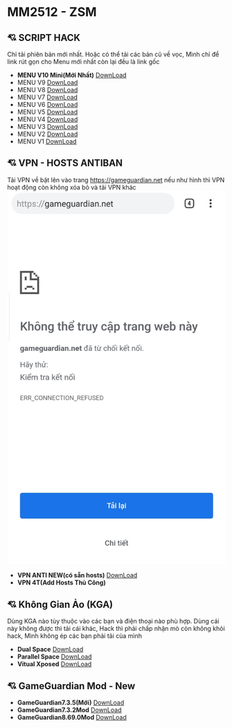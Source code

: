 # MM2512 - ZSM
## :cupid: SCRIPT HACK
Chỉ tải phiên bản mới nhất. Hoặc có thể tải các bản cũ về vọc, Mình chỉ để link rút gọn cho Menu mới nhất còn lại đều là link gốc
- **MENU V10 Mini(Mới Nhất)** [DownLoad](https://share4you.pro/sSg2S2Ra)
- MENU V9 [DownLoad](https://drive.google.com/file/d/1KP715YsSQCQ-KyuNs5xearDmp9aBmBxu/view?usp=drivesdk)
- MENU V8 [DownLoad](https://drive.google.com/file/d/1eKZofv5uS25DlUzSWlUbh3wZJL1twkQD/view?usp=drivesdk)
- MENU V7 [DownLoad](https://drive.google.com/file/d/17yH1A68aN4C0UM3XBG2F28tYCzudl4K4/view?usp=drivesdk)
- MENU V6 [DownLoad](https://drive.google.com/file/d/1oeGGIPYTj3c2PTzUBXNpT_7L00PSlACD/view?usp=drivesdk)
- MENU V5 [DownLoad](https://drive.google.com/file/d/10c_G1K_fovuEsPIJeHm2wHISDrvU2Su6/view?usp=drivesdk)
- MENU V4 [DownLoad](https://drive.google.com/file/d/1zGU09j2ZfIldvkkZGXdrm1NBDML3xUHc/view?usp=drivesdk)
- MENU V3 [DownLoad](https://drive.google.com/file/d/1ZzD9Xul-knq62TGjW_UIndht571APMnL/view?usp=drivesdk)
- MENU V2 [DownLoad](https://drive.google.com/file/d/18ruZv_zOmeEf59EkC2xsrY-T5Mau3R2L/view?usp=drivesdk)
- MENU V1 [DownLoad](https://drive.google.com/file/d/1p1IXXmYtrX0g2gQ-ov8QV8lSfq6MPRNx/view?usp=drivesdk)

## :cupid: VPN - HOSTS ANTIBAN
Tải VPN về bật lên vào trang <https://gameguardian.net> nếu như hình thì VPN hoạt động còn không xóa bỏ và tải VPN khác
![VPN_Work](https://github.com/IoT-VN/MM2512_Hacking_TeaM/blob/master/VPN_Work.jpg)

- **VPN ANTI NEW(có sẵn hosts)** [DownLoad](https://share4you.pro/mG1V2)
- **VPN 4T(Add Hosts Thủ Công)**

## :cupid: Không Gian Ảo (KGA)
Dùng KGA nào tùy thuộc vào các bạn và điện thoại nào phù hợp. Dùng cái này không được thì tải cái khác, Hack thì phải chấp nhận mò còn không khỏi hack, Mình không ép các bạn phải tải của mình
- **Dual Space** [DownLoad](https://lopte.pro/cGl9j)
- **Parallel Space** [DownLoad](https://lopte.pro/APR6EXoL)
- **Vitual Xposed** [DownLoad](https://share4you.pro/CktTjE5)

## :cupid: GameGuardian Mod - New
- **GameGuardian7.3.5(Mới)** [DownLoad](https://share4you.pro/drusdE)
- **GameGuardian7.3.2Mod** [DownLoad](https://share4you.pro/TRfQ)
- **GameGuardian8.69.0Mod** [DownLoad](https://share4you.pro/eAOB9Y)
